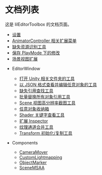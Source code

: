 ﻿# 文档列表

这是 lilEditorToolbox 的文档页面。

<div class="table-of-contents">
    <ul>
    <li><a href="./Settings">设置</a></li>
    <li><a href="./AnimatorControllerEditorMenu">AnimatorController 相关扩展菜单</a></li>
    <li><a href="./Grimoire">缺失资源识别工具</a></li>
    <li><a href="./PlayModeSaver">保存 PlayMode 下的修改</a></li>
    <li><a href="./SceneExtension">场景视图扩展</a></li>
    <li><p>EditorWindow</p>
        <ul>
            <li><a href="./EditorWindow/FolderOpener">打开 Unity 相关文件夹的工具</a></li>
            <li><a href="./EditorWindow/JsonObjectViewer">以 JSON 格式查看并编辑任意对象的工具</a></li>
            <li><a href="./EditorWindow/MissingFinder">缺失引用查找工具</a></li>
            <li><a href="./EditorWindow/ReferenceReplacer">批量替换所有对象引用工具</a></li>
            <li><a href="./EditorWindow/SceneCapture">Scene 视图高分辨率截图工具</a></li>
            <li><a href="./EditorWindow/SelectionInventory">任意对象收纳箱</a></li>
            <li><a href="./EditorWindow/ShaderKeywordViewer">Shader 关键字查看工具</a></li>
            <li><a href="./EditorWindow/TabInspector">扩展 Inspector</a></li>
            <li><a href="./EditorWindow/TexturePacker">纹理通道合并工具</a></li>
            <li><a href="./EditorWindow/TransformResetter">Transform 初始化/复制工具</a></li>
        </ul>
    </li>
    <li><p>Components</p>
        <ul>
            <li><a href="./Components/CameraMover">CameraMover</a></li>
            <li><a href="./Components/CustomLightmapping">CustomLightmapping</a></li>
            <li><a href="./Components/ObjectMarker">ObjectMarker</a></li>
            <li><a href="./Components/SceneMSAA">SceneMSAA</a></li>
        </ul>
    </li>
    </ul>
</div>
